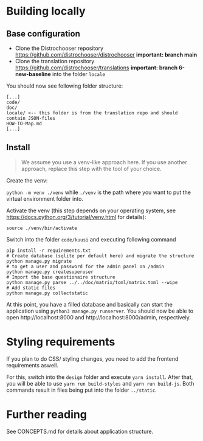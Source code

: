 # Building locally

## Base configuration

- Clone the Distrochooser repository https://github.com/distrochooser/distrochooser **important: branch main**
- Clone the translation repository https://github.com/distrochooser/translations **important: branch 6-new-baseline** into the folder `locale`

You should now see following folder structure:

```
[...]
code/
doc/
locale/ <-- this folder is from the translation repo and should contain JSON-files
HOW-TO-Map.md
[...]
```

## Install

> We assume you use a venv-like approach here. If you use another approach, replace this step with the tool of your choice.

Create the venv:

`python -m venv ./venv` while `./venv` is the path where you want to put the virtual environment folder into.

Activate the venv (this step depends on your operating system, see https://docs.python.org/3/tutorial/venv.html for details):

`source ./venv/bin/activate`

Switch into the folder `code/kuusi` and executing following command

```
pip install -r requirements.txt
# Create database (sqlite per default here) and migrate the structure
python manage.py migrate
# to get a user and password for the admin panel on /admin
python manage.py createsuperuser
# Import the base questionaire structure
python manage.py parse ../../doc/matrix/toml/matrix.toml --wipe 
# Add static files
python manage.py collectstatic
```

At this point, you have a filled database and basically can start the application using `python3 manage.py runserver`. You should now be able to open http://localhost:8000 and http://localhost:8000/admin, respectively.

# Styling requirements

If you plan to do CSS/ styling changes, you need to add the frontend requirements aswell.

For this, switch into the `design` folder and execute `yarn install`. After that, you will be able to use `yarn run build-styles` and `yarn run build-js`. Both commands result in files being put into the folder `../static`.

# Further reading

See CONCEPTS.md for details about application structure.
